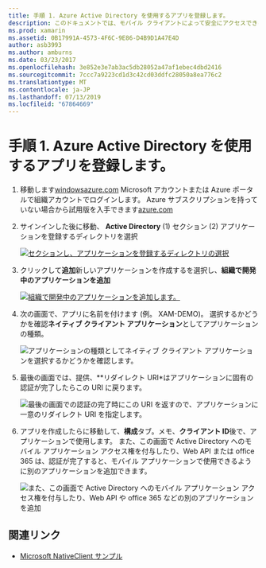 ```yaml
---
title: 手順 1. Azure Active Directory を使用するアプリを登録します。
description: このドキュメントでは、モバイル クライアントによって安全にアクセスできるように、Azure Active Directory を Azure アプリケーションを登録する方法について説明します。
ms.prod: xamarin
ms.assetid: 0B17991A-4573-4F6C-9E86-D4B9D1A47E4D
author: asb3993
ms.author: amburns
ms.date: 03/23/2017
ms.openlocfilehash: 3e852e3e7ab3ac5db28052a47af1ebec4dbd2416
ms.sourcegitcommit: 7ccc7a9223cd1d3c42cd03ddfc28050a8ea776c2
ms.translationtype: MT
ms.contentlocale: ja-JP
ms.lasthandoff: 07/13/2019
ms.locfileid: "67864669"
---
```

# <a name="step-1-register-an-app-to-use-azure-active-directory"></a>手順 1. Azure Active Directory を使用するアプリを登録します。

1. 移動します[windowsazure.com](https://manage.windowsazure.com) Microsoft アカウントまたは Azure ポータルで組織アカウントでログインします。 Azure サブスクリプションを持っていない場合から試用版を入手できます[azure.com](https://www.azure.com)

2. サインインした後に移動、 **Active Directory** (1) セクション (2) アプリケーションを登録するディレクトリを選択

   [![](register-images/01.-active-directory-in-azure-portal-sml.jpg "セクションし、アプリケーションを登録するディレクトリの選択")](register-images/01.-active-directory-in-azure-portal.jpg#lightbox)

3. クリックして**追加**新しいアプリケーションを作成するを選択し、**組織で開発中のアプリケーションを追加**

   [![](register-images/02.-add-new-application-sml.jpg "組織で開発中のアプリケーションを追加します。")](register-images/02.-add-new-application.jpg#lightbox)

4. 次の画面で、アプリに名前を付けます (例。 XAM-DEMO)。
   選択するかどうかを確認**ネイティブ クライアント アプリケーション**としてアプリケーションの種類。

   ![](register-images/03.-app-name.jpg "アプリケーションの種類としてネイティブ クライアント アプリケーションを選択するかどうかを確認します。")

5. 最後の画面では、提供、**リダイレクト URI*はアプリケーションに固有の認証が完了したらこの URI に戻ります。

   ![](register-images/04.-app-redirect.jpg "最後の画面での認証の完了時にこの URI を返すので、アプリケーションに一意のリダイレクト URI を指定します。")

6. アプリを作成したらに移動して、**構成**タブ。メモ、**クライアント ID**後で、アプリケーションで使用します。 また、この画面で Active Directory へのモバイル アプリケーション アクセス権を付与したり、Web API または office 365 は、認証が完了すると、モバイル アプリケーションで使用できるように別のアプリケーションを追加できます。

     ![](register-images/05.-configure.jpg "また、この画面で Active Directory へのモバイル アプリケーション アクセス権を付与したり、Web API や office 365 などの別のアプリケーションを追加")



## <a name="related-links"></a>関連リンク

- [Microsoft NativeClient サンプル](https://github.com/AzureADSamples/NativeClient-MultiTarget-DotNet)
